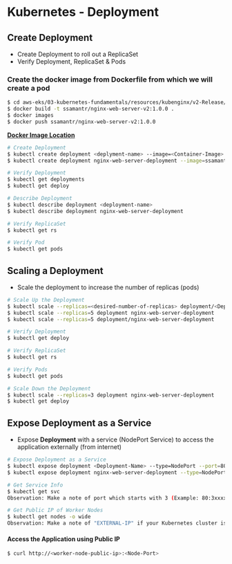 # Kubernetes - Deployment

## Create Deployment
- Create Deployment to roll out a ReplicaSet
- Verify Deployment, ReplicaSet & Pods

### Create the docker image from Dockerfile from which we will create a pod
```bash
$ cd aws-eks/03-kubernetes-fundamentals/resources/kubenginx/v2-Release/
$ docker build -t ssamantr/nginx-web-server-v2:1.0.0 .
$ docker images
$ docker push ssamantr/nginx-web-server-v2:1.0.0
```
[**Docker Image Location**](https://hub.docker.com/repository/docker/ssamantr/nginx-web-server-v2/general)

```bash
# Create Deployment
$ kubectl create deployment <deplyment-name> --image=<Container-Image>
$ kubectl create deployment nginx-web-server-deployment --image=ssamantr/nginx-web-server-v2:1.0.0

# Verify Deployment
$ kubectl get deployments
$ kubectl get deploy 

# Describe Deployment
$ kubectl describe deployment <deployment-name>
$ kubectl describe deployment nginx-web-server-deployment

# Verify ReplicaSet
$ kubectl get rs

# Verify Pod
$ kubectl get pods
```

## Scaling a Deployment
- Scale the deployment to increase the number of replicas (pods)

```bash
# Scale Up the Deployment
$ kubectl scale --replicas=<desired-number-of-replicas> deployment/<Deployment-Name>
$ kubectl scale --replicas=5 deployment nginx-web-server-deployment
$ kubectl scale --replicas=5 deployment/nginx-web-server-deployment

# Verify Deployment
$ kubectl get deploy

# Verify ReplicaSet
$ kubectl get rs

# Verify Pods
$ kubectl get pods

# Scale Down the Deployment
$ kubectl scale --replicas=3 deployment nginx-web-server-deployment
$ kubectl get deploy
```

## Expose Deployment as a Service
- Expose **Deployment** with a service (NodePort Service) to access the application externally (from internet)

```bash
# Expose Deployment as a Service
$ kubectl expose deployment <Deployment-Name> --type=NodePort --port=80 --target-port=80 --name=<Service-Name-To-Be-Created>
$ kubectl expose deployment nginx-web-server-deployment --type=NodePort --port=80 --target-port=80 --name=nginx-web-server-service

# Get Service Info
$ kubectl get svc
Observation: Make a note of port which starts with 3 (Example: 80:3xxxx/TCP). Capture the port 3xxxx and use it in application URL below. 

# Get Public IP of Worker Nodes
$ kubectl get nodes -o wide
Observation: Make a note of "EXTERNAL-IP" if your Kubernetes cluster is setup on AWS EKS.
```

#### Access the Application using Public IP
```bash
$ curl http://<worker-node-public-ip>:<Node-Port>
```